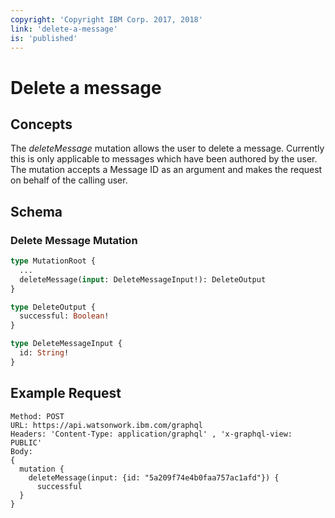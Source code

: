 ```yaml
---
copyright: 'Copyright IBM Corp. 2017, 2018'
link: 'delete-a-message'
is: 'published'
---
```


# Delete a message

## Concepts

The _deleteMessage_ mutation allows the user to delete a message. Currently this is only applicable to messages which have been authored by the user. The mutation accepts a Message ID as an argument and makes the request on behalf of the calling user.

## Schema

### Delete Message Mutation



```graphql
type MutationRoot {
  ...
  deleteMessage(input: DeleteMessageInput!): DeleteOutput
}

type DeleteOutput {
  successful: Boolean!
}

type DeleteMessageInput {
  id: String!
}
```

## Example Request

~~~~
Method: POST
URL: https://api.watsonwork.ibm.com/graphql
Headers: 'Content-Type: application/graphql' , 'x-graphql-view: PUBLIC'
Body:
{
  mutation {
    deleteMessage(input: {id: "5a209f74e4b0faa757ac1afd"}) {
      successful
  }
}
~~~~
